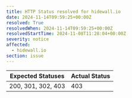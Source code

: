 ```yaml
---
title: HTTP Status resolved for hidewall.io
date: 2024-11-14T09:59:25+00:00Z
resolved: True
resolvedWhen: 2024-11-14T09:59:25+00:00Z
resolvedStartTime: 2024-11-08T11:28:04+00:00Z
severity: notice
affected:
  - hidewall.io
section: issue
---
```


| Expected Statuses | Actual Status  |
|-------------------|----------------|
| 200, 301, 302, 403 | 403 |
